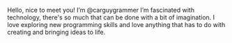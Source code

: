 Hello, nice to meet you! I’m @carguygrammer
I’m fascinated with technology, there's so much that can be done with a bit of imagination. I love exploring new programming skills and love anything that has to do with creating and bringing ideas to life.
<!---
carguygrammer/carguygrammer is a ✨ special ✨ repository because its `README.md` (this file) appears on your GitHub profile.
You can click the Preview link to take a look at your changes.
--->
